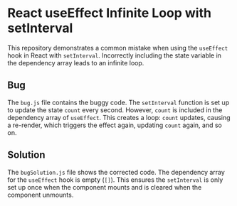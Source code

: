 # React useEffect Infinite Loop with setInterval

This repository demonstrates a common mistake when using the `useEffect` hook in React with `setInterval`. Incorrectly including the state variable in the dependency array leads to an infinite loop.

## Bug
The `bug.js` file contains the buggy code. The `setInterval` function is set up to update the state `count` every second.  However, `count` is included in the dependency array of `useEffect`. This creates a loop: `count` updates, causing a re-render, which triggers the effect again, updating `count` again, and so on.

## Solution
The `bugSolution.js` file shows the corrected code. The dependency array for the `useEffect` hook is empty (`[]`). This ensures the `setInterval` is only set up once when the component mounts and is cleared when the component unmounts.